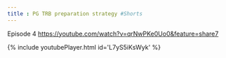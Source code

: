 ```yaml
---
title : PG TRB preparation strategy #Shorts
---
```


Episode 4
https://youtube.com/watch?v=qrNwPKe0Uo0&feature=share7



{% include youtubePlayer.html id='L7yS5iKsWyk' %}
